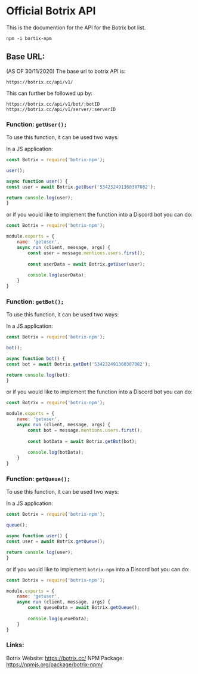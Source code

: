 # Official Botrix API

This is the documention for the API for the Botrix bot list.

```
npm -i bortix-npm
```

## Base URL:
(AS OF 30/11/2020) 
The base url to botrix API is:
```
https://botrix.cc/api/v1/
```

This can further be followed up by:
```
https://botrix.cc/api/v1/bot/:botID
https://botrix.cc/api/v1/server/:serverID
```

### Function: `getUser();`

To use this function, it can be used two ways:

In a JS application:

```js
const Botrix = require('botrix-npm');

user();

async function user() {
const user = await Botrix.getUser('534232491360387082');

return console.log(user);
}

```

or if you would like to implement the function into a Discord bot you can do:

```js
const Botrix = require('botrix-npm');

module.exports = {
    name: 'getuser',
    async run (client, message, args) {
        const user = message.mentions.users.first();
        
        const userData = await Botrix.getUser(user);
        
        console.log(userData);
    }
}
```

### Function: `getBot();`

To use this function, it can be used two ways:

In a JS application:

```js
const Botrix = require('botrix-npm');

bot();

async function bot() {
const bot = await Botrix.getBot('534232491360387082');

return console.log(bot);
}

```

or if you would like to implement the function into a Discord bot you can do:

```js
const Botrix = require('botrix-npm');

module.exports = {
    name: 'getuser',
    async run (client, message, args) {
        const bot = message.mentions.users.first();
        
        const botData = await Botrix.getBot(bot);
        
        console.log(botData);
    }
}
```

### Function: `getQueue();`

To use this function, it can be used two ways:

In a JS application:

```js
const Botrix = require('botrix-npm');

queue();

async function user() {
const user = await Botrix.getQueue();

return console.log(user);
}

```

or if you would like to implement `botrix-npm` into a Discord bot you can do:

```js
const Botrix = require('botrix-npm');

module.exports = {
    name: 'getuser',
    async run (client, message, args) {
        const queueData = await Botrix.getQueue();
        
        console.log(queueData);
    }
}
```

### Links:

Botrix Website: https://botrix.cc/
NPM Package: https://npmjs.org/package/botrix-npm/
